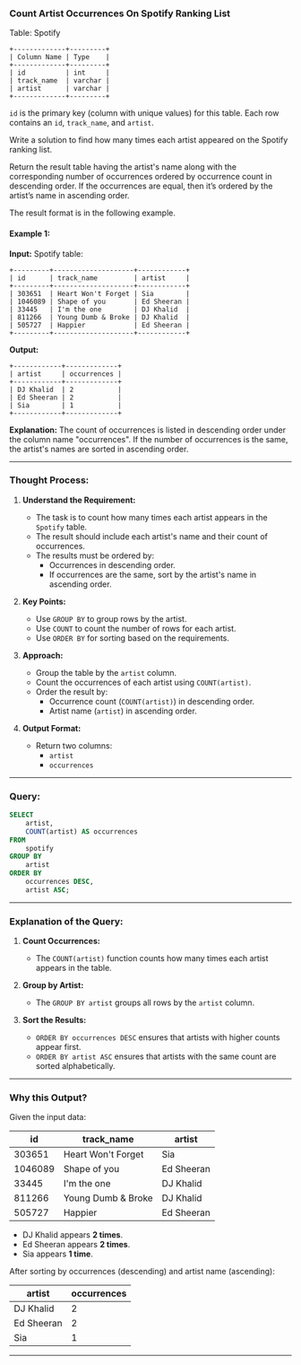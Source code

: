 ### Count Artist Occurrences On Spotify Ranking List

Table: Spotify

```plaintext
+-------------+---------+ 
| Column Name | Type    | 
+-------------+---------+ 
| id          | int     | 
| track_name  | varchar |
| artist      | varchar |
+-------------+---------+
```

`id` is the primary key (column with unique values) for this table.
Each row contains an `id`, `track_name`, and `artist`.

Write a solution to find how many times each artist appeared on the Spotify ranking list.

Return the result table having the artist's name along with the corresponding number of occurrences ordered by occurrence count in descending order. If the occurrences are equal, then it’s ordered by the artist’s name in ascending order.

The result format is in the following example.

#### Example 1:

**Input:**
Spotify table: 

```plaintext
+---------+--------------------+------------+ 
| id      | track_name         | artist     |  
+---------+--------------------+------------+
| 303651  | Heart Won't Forget | Sia        |
| 1046089 | Shape of you       | Ed Sheeran |
| 33445   | I'm the one        | DJ Khalid  |
| 811266  | Young Dumb & Broke | DJ Khalid  | 
| 505727  | Happier            | Ed Sheeran |
+---------+--------------------+------------+ 
```

**Output:**

```plaintext
+------------+-------------+
| artist     | occurrences | 
+------------+-------------+
| DJ Khalid  | 2           |
| Ed Sheeran | 2           |
| Sia        | 1           | 
+------------+-------------+ 
```

**Explanation:** The count of occurrences is listed in descending order under the column name "occurrences". If the number of occurrences is the same, the artist's names are sorted in ascending order.

---

### Thought Process:

1. **Understand the Requirement:**
   - The task is to count how many times each artist appears in the `Spotify` table.
   - The result should include each artist's name and their count of occurrences.
   - The results must be ordered by:
     - Occurrences in descending order.
     - If occurrences are the same, sort by the artist's name in ascending order.

2. **Key Points:**
   - Use `GROUP BY` to group rows by the artist.
   - Use `COUNT` to count the number of rows for each artist.
   - Use `ORDER BY` for sorting based on the requirements.

3. **Approach:**
   - Group the table by the `artist` column.
   - Count the occurrences of each artist using `COUNT(artist)`.
   - Order the result by:
     - Occurrence count (`COUNT(artist)`) in descending order.
     - Artist name (`artist`) in ascending order.

4. **Output Format:**
   - Return two columns:
     - `artist`
     - `occurrences`

---

### Query:

```sql
SELECT 
    artist, 
    COUNT(artist) AS occurrences
FROM 
    spotify
GROUP BY 
    artist
ORDER BY 
    occurrences DESC, 
    artist ASC;
```

---

### Explanation of the Query:

1. **Count Occurrences:**
   - The `COUNT(artist)` function counts how many times each artist appears in the table.

2. **Group by Artist:**
   - The `GROUP BY artist` groups all rows by the `artist` column.

3. **Sort the Results:**
   - `ORDER BY occurrences DESC` ensures that artists with higher counts appear first.
   - `ORDER BY artist ASC` ensures that artists with the same count are sorted alphabetically.

---

### Why this Output?

Given the input data:

| id      | track_name         | artist     |
|---------|--------------------|------------|
| 303651  | Heart Won't Forget | Sia        |
| 1046089 | Shape of you       | Ed Sheeran |
| 33445   | I'm the one        | DJ Khalid  |
| 811266  | Young Dumb & Broke | DJ Khalid  |
| 505727  | Happier            | Ed Sheeran |

- DJ Khalid appears **2 times**.
- Ed Sheeran appears **2 times**.
- Sia appears **1 time**.

After sorting by occurrences (descending) and artist name (ascending):

| artist     | occurrences |
|------------|-------------|
| DJ Khalid  | 2           |
| Ed Sheeran | 2           |
| Sia        | 1           |

---
